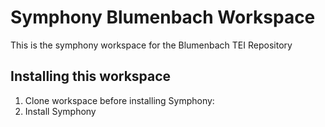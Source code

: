 # Symphony Blumenbach Workspace

This is the symphony workspace for the Blumenbach TEI Repository

## Installing this workspace
	
1. Clone workspace before installing Symphony: 
2. Install Symphony

